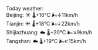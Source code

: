 Today weather:  
Beijing: ☀️ 🌡️+16°C 🌬️↓11km/h  
Tianjin: ☀️ 🌡️+18°C 🌬️↓22km/h  
Shijiazhuang: ☁️ 🌡️+20°C 🌬️↘9km/h  
Tangshan: ☁️ 🌡️+19°C 🌬️↙15km/h  
